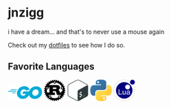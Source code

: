 jnzigg
======

i have a dream... and that's to never use a mouse again

Check out my [dotfiles][dotfiles] to see how I do so.

[dotfiles]: https://github.com/jnzigg/dotfiles/tree/master

Favorite Languages
------------------
<img src="assets/golang.svg" width="80">  <img src="assets/rust.svg" width="50" height="50">  <img src="assets/bash.svg" width="50" height="50">  <img src="assets/python.svg" width="50" height="50">  <img src="assets/lua.svg" width="50" height="50">
